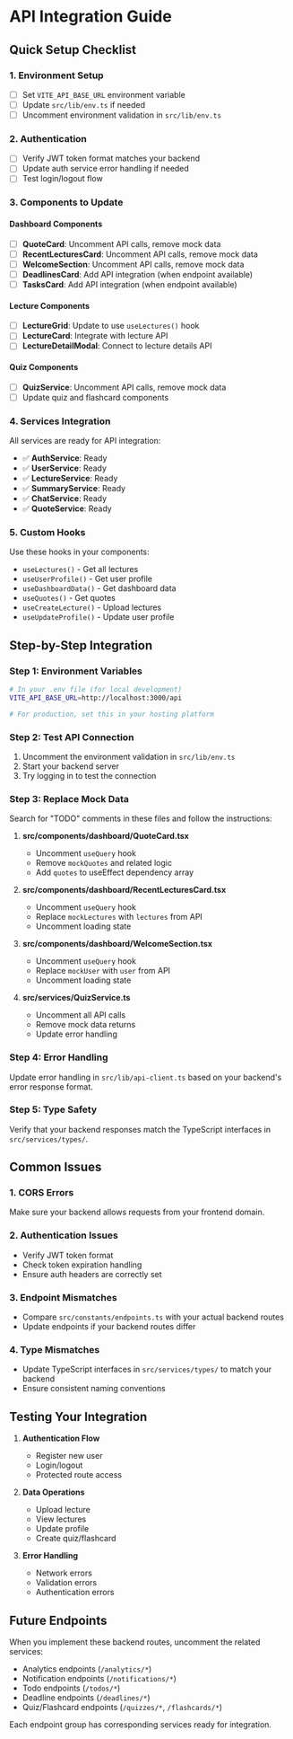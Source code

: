 
# API Integration Guide

## Quick Setup Checklist

### 1. Environment Setup
- [ ] Set `VITE_API_BASE_URL` environment variable
- [ ] Update `src/lib/env.ts` if needed
- [ ] Uncomment environment validation in `src/lib/env.ts`

### 2. Authentication
- [ ] Verify JWT token format matches your backend
- [ ] Update auth service error handling if needed
- [ ] Test login/logout flow

### 3. Components to Update

#### Dashboard Components
- [ ] **QuoteCard**: Uncomment API calls, remove mock data
- [ ] **RecentLecturesCard**: Uncomment API calls, remove mock data  
- [ ] **WelcomeSection**: Uncomment API calls, remove mock data
- [ ] **DeadlinesCard**: Add API integration (when endpoint available)
- [ ] **TasksCard**: Add API integration (when endpoint available)

#### Lecture Components
- [ ] **LectureGrid**: Update to use `useLectures()` hook
- [ ] **LectureCard**: Integrate with lecture API
- [ ] **LectureDetailModal**: Connect to lecture details API

#### Quiz Components
- [ ] **QuizService**: Uncomment API calls, remove mock data
- [ ] Update quiz and flashcard components

### 4. Services Integration

All services are ready for API integration:
- ✅ **AuthService**: Ready
- ✅ **UserService**: Ready  
- ✅ **LectureService**: Ready
- ✅ **SummaryService**: Ready
- ✅ **ChatService**: Ready
- ✅ **QuoteService**: Ready

### 5. Custom Hooks

Use these hooks in your components:
- `useLectures()` - Get all lectures
- `useUserProfile()` - Get user profile
- `useDashboardData()` - Get dashboard data
- `useQuotes()` - Get quotes
- `useCreateLecture()` - Upload lectures
- `useUpdateProfile()` - Update user profile

## Step-by-Step Integration

### Step 1: Environment Variables
```bash
# In your .env file (for local development)
VITE_API_BASE_URL=http://localhost:3000/api

# For production, set this in your hosting platform
```

### Step 2: Test API Connection
1. Uncomment the environment validation in `src/lib/env.ts`
2. Start your backend server
3. Try logging in to test the connection

### Step 3: Replace Mock Data
Search for "TODO" comments in these files and follow the instructions:

1. **src/components/dashboard/QuoteCard.tsx**
   - Uncomment `useQuery` hook
   - Remove `mockQuotes` and related logic
   - Add `quotes` to useEffect dependency array

2. **src/components/dashboard/RecentLecturesCard.tsx**
   - Uncomment `useQuery` hook
   - Replace `mockLectures` with `lectures` from API
   - Uncomment loading state

3. **src/components/dashboard/WelcomeSection.tsx**
   - Uncomment `useQuery` hook
   - Replace `mockUser` with `user` from API
   - Uncomment loading state

4. **src/services/QuizService.ts**
   - Uncomment all API calls
   - Remove mock data returns
   - Update error handling

### Step 4: Error Handling
Update error handling in `src/lib/api-client.ts` based on your backend's error response format.

### Step 5: Type Safety
Verify that your backend responses match the TypeScript interfaces in `src/services/types/`.

## Common Issues

### 1. CORS Errors
Make sure your backend allows requests from your frontend domain.

### 2. Authentication Issues
- Verify JWT token format
- Check token expiration handling
- Ensure auth headers are correctly set

### 3. Endpoint Mismatches
- Compare `src/constants/endpoints.ts` with your actual backend routes
- Update endpoints if your backend routes differ

### 4. Type Mismatches
- Update TypeScript interfaces in `src/services/types/` to match your backend
- Ensure consistent naming conventions

## Testing Your Integration

1. **Authentication Flow**
   - Register new user
   - Login/logout
   - Protected route access

2. **Data Operations**
   - Upload lecture
   - View lectures
   - Update profile
   - Create quiz/flashcard

3. **Error Handling**
   - Network errors
   - Validation errors
   - Authentication errors

## Future Endpoints

When you implement these backend routes, uncomment the related services:

- Analytics endpoints (`/analytics/*`)
- Notification endpoints (`/notifications/*`)
- Todo endpoints (`/todos/*`)
- Deadline endpoints (`/deadlines/*`)
- Quiz/Flashcard endpoints (`/quizzes/*`, `/flashcards/*`)

Each endpoint group has corresponding services ready for integration.
